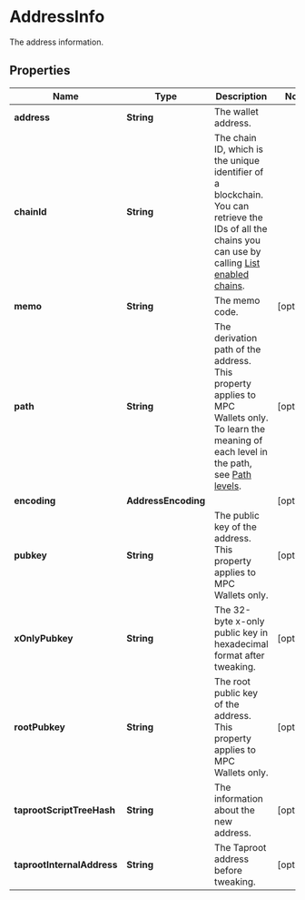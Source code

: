 

# AddressInfo

The address information.

## Properties

| Name | Type | Description | Notes |
|------------ | ------------- | ------------- | -------------|
|**address** | **String** | The wallet address. |  |
|**chainId** | **String** | The chain ID, which is the unique identifier of a blockchain. You can retrieve the IDs of all the chains you can use by calling [List enabled chains](https://www.cobo.com/developers/v2/api-references/wallets/list-enabled-chains). |  |
|**memo** | **String** | The memo code. |  [optional] |
|**path** | **String** | The derivation path of the address. This property applies to MPC Wallets only. To learn the meaning of each level in the path, see [Path levels](https://github.com/bitcoin/bips/blob/master/bip-0044.mediawiki#path-levels). |  [optional] |
|**encoding** | **AddressEncoding** |  |  [optional] |
|**pubkey** | **String** | The public key of the address. This property applies to MPC Wallets only. |  [optional] |
|**xOnlyPubkey** | **String** | The 32-byte x-only public key in hexadecimal format after tweaking. |  [optional] |
|**rootPubkey** | **String** | The root public key of the address. This property applies to MPC Wallets only. |  [optional] |
|**taprootScriptTreeHash** | **String** | The information about the new address. |  [optional] |
|**taprootInternalAddress** | **String** | The Taproot address before tweaking. |  [optional] |



